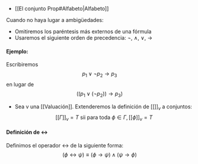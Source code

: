 - [[El conjunto Prop#Alfabeto|Alfabeto]]

Cuando no haya lugar a ambigüedades:
- Omitiremos los paréntesis más externos de una fórmula
- Usaremos el siguiente orden de precedencia: ¬, ∧, ∨, →

#### Ejemplo:
Escribiremos
$$p_1 \lor \lnot p_2 \rightarrow p_3$$
en lugar de 
$$((p_1 \lor (\lnot p_2))\rightarrow p_3)$$
- Sea v una [[Valuación]]. Extenderemos la definición de $[[]]_v$ a conjuntos:
$$[[\Gamma]]_v = T\ \text{sii para toda}\ \phi \in \Gamma, [[\phi]]_v = T$$

#### Definición de ↔
Definimos el operador ↔ de la siguiente forma:
$$(\phi ↔ \psi) \equiv (\phi \rightarrow \psi) \land (\psi \rightarrow \phi)$$
